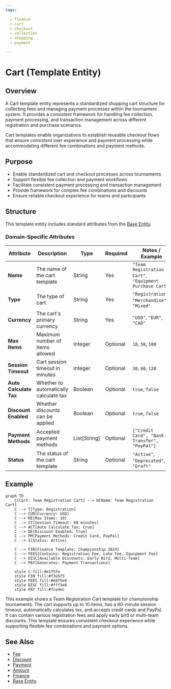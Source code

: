 ```yaml
---
tags:

  - finance
  - cart
  - checkout
  - collection
  - shopping
  - payment

---
```


# Cart (Template Entity)

## Overview

A Cart template entity represents a standardized shopping cart structure for collecting fees and managing payment processes within the tournament system. It provides a consistent framework for handling fee collection, payment processing, and transaction management across different registration and purchase scenarios.

Cart templates enable organizations to establish reusable checkout flows that ensure consistent user experience and payment processing while accommodating different fee combinations and payment methods.

## Purpose

- Enable standardized cart and checkout processes across tournaments
- Support flexible fee collection and payment workflows
- Facilitate consistent payment processing and transaction management
- Provide framework for complex fee combinations and discounts
- Ensure reliable checkout experience for teams and participants

## Structure

This template entity includes standard attributes from the [Base Entity](../foundation/base_entity.md).

### Domain-Specific Attributes

| Attribute | Description | Type | Required | Notes / Example |
|-----------|-------------|------|----------|-----------------|
| **Name** | The name of the cart template | String | Yes | `"Team Registration Cart"`, `"Equipment Purchase Cart"` |
| **Type** | The type of cart | String | Yes | `"Registration"`, `"Merchandise"`, `"Mixed"` |
| **Currency** | The cart's primary currency | String | Yes | `"USD"`, `"EUR"`, `"CAD"` |
| **Max Items** | Maximum number of items allowed | Integer | Optional | `10`, `50`, `100` |
| **Session Timeout** | Cart session timeout in minutes | Integer | Optional | `30`, `60`, `120` |
| **Auto Calculate Tax** | Whether to automatically calculate tax | Boolean | Optional | `true`, `false` |
| **Discount Enabled** | Whether discounts can be applied | Boolean | Optional | `true`, `false` |
| **Payment Methods** | Accepted payment methods | List[String] | Optional | `["Credit Card", "Bank Transfer", "PayPal"]` |
| **Status** | The status of the cart template | String | Optional | `"Active"`, `"Deprecated"`, `"Draft"` |

## Example

```mermaid
graph TD
    C[Cart: Team Registration Cart] --> N[Name: Team Registration Cart]
    C --> T[Type: Registration]
    C --> CUR[Currency: USD]
    C --> MI[Max Items: 10]
    C --> ST[Session Timeout: 60 minutes]
    C --> ACT[Auto Calculate Tax: true]
    C --> DE[Discount Enabled: true]
    C --> PM[Payment Methods: Credit Card, PayPal]
    C --> S[Status: Active]

    C --> FIN[Finance Template: Championship 2024]
    C --> FEES[Contains: Registration Fee, Late Fee, Equipment Fee]
    C --> DISC[Available Discounts: Early Bird, Multi-Team]
    C --> PAY[Generates: Payment Transactions]

    style C fill:#e1f5fe
    style FIN fill:#f3e5f5
    style FEES fill:#e8f5e8
    style DISC fill:#fff3e0
    style PAY fill:#fce4ec
```

This example shows a Team Registration Cart template for championship tournaments. The cart supports up to 10 items, has a 60-minute session timeout, automatically calculates tax, and accepts credit cards and PayPal. It can contain various registration fees and apply early bird or multi-team discounts. This template ensures consistent checkout experience while supporting flexible fee combinations and payment options.

## See Also

- [Fee](../finance/fee.md)
- [Discount](../finance/discount.md)
- [Payment](../finance/payment.md)
- [Amount](../finance/amount.md)
- [Finance](../finance/finance.md)
- [Base Entity](../foundation/base_entity.md)
